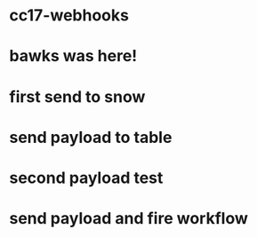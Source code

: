 # cc17-webhooks
# bawks was here!
# first send to snow
# send payload to table
# second payload test
# send payload and fire workflow
